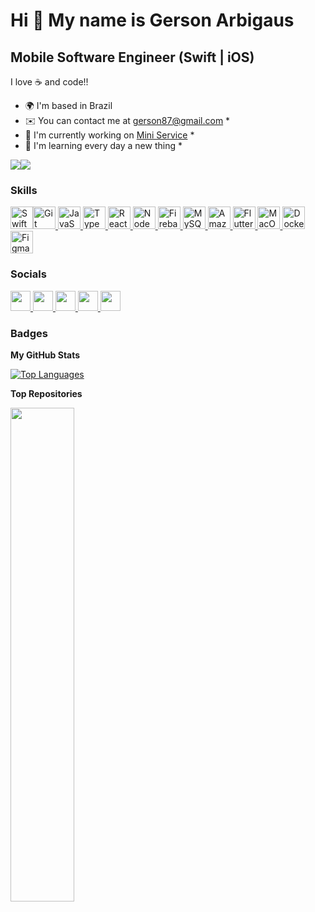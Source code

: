 Hi 👋 My name is Gerson Arbigaus  
================================  
Mobile Software Engineer (Swift | iOS) 
--------------------------------------  
I love ☕️ and code!!  
* 🌍  I'm based in Brazil  
* ✉️  You can contact me at [gerson87@gmail.com](mailto:gerson87@gmail.com) *  
* 🚀  I'm currently working on [Mini Service](http://github.com/Arbigaus/MiniService) *  
* 🧠  I'm learning every day a new thing *  

<a href="https://www.github.com/Arbigaus" target="_blank" rel="noreferrer"><img src="https://img.shields.io/github/followers/Arbigaus?logo=github&style=for-the-badge&color=0891b2&labelColor=1c1917" /></a><a href="https://www.x.com/garbigaus" target="_blank" rel="noreferrer"><img src="https://img.shields.io/twitter/follow/garbigaus?logo=twitter&style=for-the-badge&color=0891b2&labelColor=1c1917" /></a>  
### Skills  

<p align="left"> <a href="https://developer.apple.com/swift/" target="_blank" rel="noreferrer"><img src="https://raw.githubusercontent.com/danielcranney/readme-generator/main/public/icons/skills/swift-colored.svg" width="36" height="36" alt="Swift" /></a><a href="https://git-scm.com/" target="_blank" rel="noreferrer"><img src="https://raw.githubusercontent.com/danielcranney/readme-generator/main/public/icons/skills/git-colored.svg" width="36" height="36" alt="Git" /></a><a href="https://developer.mozilla.org/en-US/docs/Web/JavaScript" target="_blank" rel="noreferrer">
<img src="https://raw.githubusercontent.com/danielcranney/readme-generator/main/public/icons/skills/javascript-colored.svg" width="36" height="36" alt="JavaScript" />
</a>
<a href="https://www.typescriptlang.org/" target="_blank" rel="noreferrer">
<img src="https://raw.githubusercontent.com/danielcranney/readme-generator/main/public/icons/skills/typescript-colored.svg" width="36" height="36" alt="TypeScript" />
</a>
<a href="https://reactjs.org/" target="_blank" rel="noreferrer">
<img src="https://raw.githubusercontent.com/danielcranney/readme-generator/main/public/icons/skills/react-colored.svg" width="36" height="36" alt="React" />
</a>
<a href="https://nodejs.org/en/" target="_blank" rel="noreferrer">
<img src="https://raw.githubusercontent.com/danielcranney/readme-generator/main/public/icons/skills/nodejs-colored.svg" width="36" height="36" alt="NodeJS" />
</a>
<a href="https://firebase.google.com/" target="_blank" rel="noreferrer">
<img src="https://raw.githubusercontent.com/danielcranney/readme-generator/main/public/icons/skills/firebase-colored.svg" width="36" height="36" alt="Firebase" />
</a>
<a href="https://www.mysql.com/" target="_blank" rel="noreferrer">
<img src="https://raw.githubusercontent.com/danielcranney/readme-generator/main/public/icons/skills/mysql-colored.svg" width="36" height="36" alt="MySQL" />
</a>
<a href="https://aws.amazon.com" target="_blank" rel="noreferrer">
<img src="https://raw.githubusercontent.com/danielcranney/readme-generator/main/public/icons/skills/aws-colored.svg" width="36" height="36" alt="Amazon Web Services" />
</a>
<a href="https://flutter.dev/" target="_blank" rel="noreferrer">
<img src="https://raw.githubusercontent.com/danielcranney/readme-generator/main/public/icons/skills/flutter-colored.svg" width="36" height="36" alt="Flutter" />
</a>
<a href="https://apple.com" target="_blank" rel="noreferrer">
<img src="https://raw.githubusercontent.com/danielcranney/readme-generator/main/public/icons/skills/macos-colored.svg" width="36" height="36" alt="MacOS" />
</a>
<a href="https://www.docker.com/" target="_blank" rel="noreferrer">
<img src="https://raw.githubusercontent.com/danielcranney/readme-generator/main/public/icons/skills/docker-colored.svg" width="36" height="36" alt="Docker" />
</a>
<a href="https://www.figma.com/" target="_blank" rel="noreferrer">
<img src="https://raw.githubusercontent.com/danielcranney/readme-generator/main/public/icons/skills/figma-colored.svg" width="36" height="36" alt="Figma" />
</a> 
</p>   
 
 ### Socials
 
 <p align="left"> 
 <a href="https://discord.com/users/arbigaus" target="_blank" rel="noreferrer"> 
 <picture> 
 <source media="(prefers-color-scheme: dark)" srcset="undefined" /> 
 <source media="(prefers-color-scheme: light)" srcset="https://raw.githubusercontent.com/danielcranney/readme-generator/main/public/icons/socials/discord.svg" /> 
 <img src="https://raw.githubusercontent.com/danielcranney/readme-generator/main/public/icons/socials/discord.svg" width="32" height="32" />
  </picture>
   </a>
    <a href="https://www.github.com/Arbigaus" target="_blank" rel="noreferrer"> 
    <picture>
     <source media="(prefers-color-scheme: dark)" srcset="https://raw.githubusercontent.com/danielcranney/readme-generator/main/public/icons/socials/github-dark.svg" /> 
    <source media="(prefers-color-scheme: light)" srcset="https://raw.githubusercontent.com/danielcranney/readme-generator/main/public/icons/socials/github.svg" /> 
    <img src="https://raw.githubusercontent.com/danielcranney/readme-generator/main/public/icons/socials/github.svg" width="32" height="32" />
     </picture> 
     </a>
      <a href="http://www.instagram.com/arbigaus" target="_blank" rel="noreferrer"> 
      <picture> 
      <source media="(prefers-color-scheme: dark)" srcset="undefined" /> 
      <source media="(prefers-color-scheme: light)" srcset="https://raw.githubusercontent.com/danielcranney/readme-generator/main/public/icons/socials/instagram.svg" />
       <img src="https://raw.githubusercontent.com/danielcranney/readme-generator/main/public/icons/socials/instagram.svg" width="32" height="32" /> 
      </picture> 
      </a> 
      <a href="https://www.linkedin.com/in/arbigaus" target="_blank" rel="noreferrer">
      <picture> 
      <source media="(prefers-color-scheme: dark)" srcset="https://raw.githubusercontent.com/danielcranney/readme-generator/main/public/icons/socials/linkedin-dark.svg" /> 
      <source media="(prefers-color-scheme: light)" srcset="https://raw.githubusercontent.com/danielcranney/readme-generator/main/public/icons/socials/linkedin.svg" />
       <img src="https://raw.githubusercontent.com/danielcranney/readme-generator/main/public/icons/socials/linkedin.svg" width="32" height="32" /> 
       </picture>
        </a>
         <a href="https://www.x.com/garbigaus" target="_blank" rel="noreferrer">
         <picture> 
         <source media="(prefers-color-scheme: dark)" srcset="https://raw.githubusercontent.com/danielcranney/readme-generator/main/public/icons/socials/twitter-dark.svg" /> 
         <source media="(prefers-color-scheme: light)" srcset="https://raw.githubusercontent.com/danielcranney/readme-generator/main/public/icons/socials/twitter.svg" /> 
         <img src="https://raw.githubusercontent.com/danielcranney/readme-generator/main/public/icons/socials/twitter.svg" width="32" height="32" />
          </picture> 
         </a>
         </p>  
 
### Badges  

<b>My GitHub Stats</b>

<a href="https://github.com/Arbigaus" align="left">
<img src="https://github-readme-stats.vercel.app/api/top-langs/?username=Arbigaus&langs_count=10&title_color=0891b2&text_color=ffffff&icon_color=0891b2&bg_color=1c1917&hide_border=true&locale=en&custom_title=Top%20%Languages" alt="Top Languages" />
</a>  

<b>Top Repositories</b>

<div width="100%" align="center">
<a href="https://github.com/Arbigaus/MiniService" align="left">
<img align="left" width="45%" src="https://github-readme-stats.vercel.app/api/pin/?username=Arbigaus&repo=MiniService&title_color=0891b2&text_color=ffffff&icon_color=0891b2&bg_color=1c1917&hide_border=true&locale=en" />
</a>
</div
><br />
<br />
<br />
<br />
<br />
<br />
<br />
